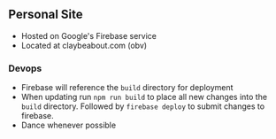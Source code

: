 ## Personal Site 
- Hosted on Google's Firebase service
- Located at claybeabout.com (obv)

### Devops 
- Firebase will reference the `build` directory for deployment
- When updating run `npm run build` to place all new changes into the `build` directory. Followed by `firebase deploy` to submit changes to firebase.
- Dance whenever possible